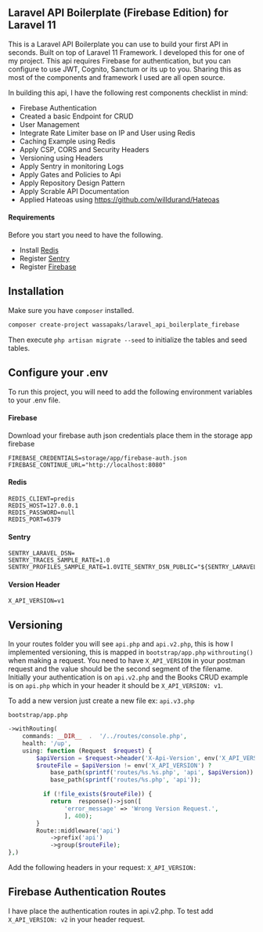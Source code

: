 
## Laravel API Boilerplate (Firebase Edition) for Laravel 11

This is a Laravel API Boilerplate you can use to build your first API in seconds. Built on top of Laravel 11 Framework. I developed this for one of my project. This api requires Firebase for authentication, but you can configure to use JWT, Cognito, Sanctum or its up to you. Sharing this as most of the components and framework I used are all open source. 

In building this api, I have the following rest components checklist in mind:

- Firebase Authentication
- Created a basic Endpoint for CRUD
- User Management
- Integrate Rate Limiter base on IP and User using Redis
- Caching Example using Redis
- Apply CSP, CORS and Security Headers
- Versioning using Headers
- Apply Sentry in monitoring Logs
- Apply Gates and Policies to Api
- Apply Repository Design Pattern
- Apply Scrable API Documentation
- Applied Hateoas using https://github.com/willdurand/Hateoas

#### Requirements
Before you start you need to have the following.
- Install [Redis](https://redis.io/docs/latest/operate/oss_and_stack/install/install-redis/)
- Register [Sentry](https://sentry.io/)
- Register [Firebase](https://console.firebase.google.com/)


## Installation

Make sure you have `composer` installed.

```bash
composer create-project wassapaks/laravel_api_boilerplate_firebase
```
Then execute `php artisan migrate --seed` to initialize the tables and seed tables.

## Configure your .env

To run this project, you will need to add the following environment variables to your .env file.

#### Firebase
Download your firebase auth json credentials place them in the storage app firebase
```env
FIREBASE_CREDENTIALS=storage/app/firebase-auth.json
FIREBASE_CONTINUE_URL="http://localhost:8080"
```

#### Redis
```env
REDIS_CLIENT=predis
REDIS_HOST=127.0.0.1
REDIS_PASSWORD=null
REDIS_PORT=6379
```

#### Sentry
```env
SENTRY_LARAVEL_DSN=
SENTRY_TRACES_SAMPLE_RATE=1.0
SENTRY_PROFILES_SAMPLE_RATE=1.0VITE_SENTRY_DSN_PUBLIC="${SENTRY_LARAVEL_DSN}"
```

#### Version Header
```env
X_API_VERSION=v1
```
## Versioning
In your routes folder you will see `api.php` and `api.v2.php`, this is how I implemented versioning, this is mapped in `bootstrap/app.php` `withrouting()` when making a request. You need to have `X_API_VERSION` in your postman request and the value should be the second segment of the filename. Initially your authentication is on `api.v2.php` and the Books CRUD example is on `api.php` which in your header it should be `X_API_VERSION: v1`.

To add a new version just create a new file ex: `api.v3.php`

`bootstrap/app.php`
```php
->withRouting(
	commands: __DIR__  .  '/../routes/console.php',
	health: '/up',
	using: function (Request  $request) {
		$apiVersion = $request->header('X-Api-Version', env('X_API_VERSION'));
		$routeFile = $apiVersion != env('X_API_VERSION') ? 
			base_path(sprintf('routes/%s.%s.php', 'api', $apiVersion)) : 
			base_path(sprintf('routes/%s.php', 'api'));

		  if (!file_exists($routeFile)) {
			return  response()->json([
				'error_message' => 'Wrong Version Request.',
				], 400);
		}
		Route::middleware('api')
			->prefix('api')
			->group($routeFile);
},)
```
Add the following headers in your request:
`X_API_VERSION:`

## Firebase Authentication Routes
I have place the authentication routes in api.v2.php. To test add `X_API_VERSION: v2` in your header request.


